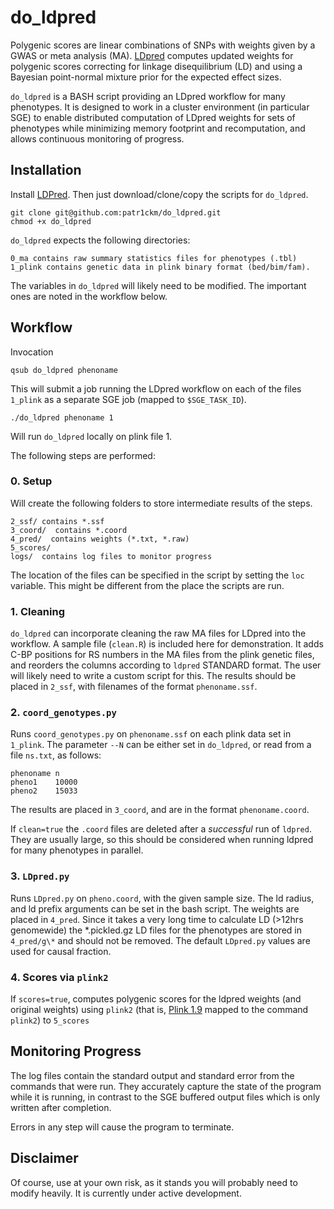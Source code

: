 # do\_ldpred

Polygenic scores are linear combinations of SNPs  with weights given by a GWAS or meta analysis (MA).
[LDpred](http://biorxiv.org/content/early/2015/03/04/015859) computes updated weights for polygenic scores correcting for linkage disequilibrium (LD)
 and using a Bayesian point-normal mixture prior for the expected effect sizes. 

`do_ldpred` is a BASH script providing an LDpred workflow for many phenotypes. It is designed to work in a cluster environment (in particular SGE) to enable distributed computation of LDpred weights for sets of phenotypes while minimizing memory footprint and recomputation, and allows continuous monitoring of progress. 

## Installation

Install [LDPred](https://bitbucket.org/bjarni_vilhjalmsson/ldpred). Then just download/clone/copy the scripts for `do_ldpred`.

    git clone git@github.com:patr1ckm/do_ldpred.git 
    chmod +x do_ldpred

`do_ldpred` expects the following directories: 

    0_ma contains raw summary statistics files for phenotypes (.tbl)
    1_plink contains genetic data in plink binary format (bed/bim/fam). 

The variables in `do_ldpred` will likely need to be modified. The important ones are noted in the workflow below.

## Workflow

Invocation

    qsub do_ldpred phenoname

This will submit a job running the LDpred workflow on each of the files `1_plink` as a separate SGE job (mapped to `$SGE_TASK_ID`). 

    ./do_ldpred phenoname 1

Will run `do_ldpred` locally on plink file 1.

The following steps are performed:

### 0. Setup

Will create the following folders to store intermediate results of the steps.

    2_ssf/ contains *.ssf
    3_coord/  contains *.coord
    4_pred/  contains weights (*.txt, *.raw)
    5_scores/  
    logs/  contains log files to monitor progress

The location of the files can be specified in the script by setting the `loc` variable. This might be different from the place the scripts are run.

### 1. Cleaning

`do_ldpred` can incorporate cleaning the raw MA files for LDpred into the workflow. A sample file (`clean.R`) is included here for demonstration.
It adds C-BP positions for RS numbers in the MA files from the plink genetic files, and reorders the columns according to `ldpred` STANDARD format.
The user will likely need to write a custom script for this. The results should be placed in `2_ssf`, with filenames of the format `phenoname.ssf`.

### 2. `coord_genotypes.py`

Runs `coord_genotypes.py` on `phenoname.ssf` on each plink data set in `1_plink`. The parameter `--N` can be either set in `do_ldpred`, or 
read from a file `ns.txt`, as follows:

    phenoname n
    pheno1    10000
    pheno2    15033

The results are placed in `3_coord`, and are in the format `phenoname.coord`. 

If `clean=true` the `.coord` files are deleted after a _successful_ run of `ldpred`. They are usually large, so this should be considered when running ldpred for many phenotypes in parallel.

### 3. `LDpred.py`

Runs `LDpred.py` on `pheno.coord`, with the given sample size. The ld radius, and ld prefix arguments can be set in the bash script.
The weights are placed in `4_pred`. Since it takes a very long time to calculate LD (>12hrs genomewide) the \*.pickled.gz LD files for the phenotypes are stored in `4_pred/g\*` and should not be removed. The default `LDpred.py` values are used for causal fraction.

### 4. Scores via `plink2`

If `scores=true`, computes polygenic scores for the ldpred weights (and original weights) using `plink2` (that is, [Plink 1.9](https://www.cog-genomics.org/plink2) mapped to the command `plink2`)  to `5_scores` 

## Monitoring Progress

The log files contain the standard output and standard error from the commands that were run. They accurately capture the state of the program while it is running, in contrast to the SGE buffered output files which is only written after completion.

Errors in any step will cause the program to terminate. 

## Disclaimer

Of course, use at your own risk, as it stands you will probably need to modify heavily. It is currently under active development.



